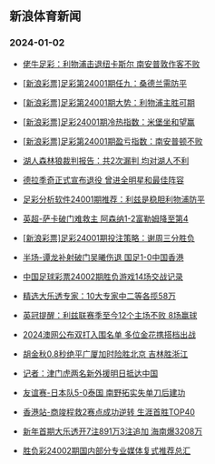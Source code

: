 ## 新浪体育新闻 
### 2024-01-02

+ [佬牛足彩：利物浦击退纽卡斯尔 南安普敦作客不败](https://sports.sina.com.cn/l/2024-01-01/doc-imzzyqqk6911956.shtml)

+ [[新浪彩票]足彩第24001期任九：桑德兰需防平](https://sports.sina.com.cn/l/2024-01-01/doc-imzzyqqi0135770.shtml)

+ [[新浪彩票]足彩第24001期大势：利物浦主胜可期](https://sports.sina.com.cn/l/2024-01-01/doc-imzzyqqe0426414.shtml)

+ [[新浪彩票]足彩24001期冷热指数：米堡坐和望赢](https://sports.sina.com.cn/l/2024-01-01/doc-imzzykhf2762137.shtml)

+ [[新浪彩票]足彩第24001期盈亏指数：南安普顿不败](https://sports.sina.com.cn/l/2024-01-01/doc-imzzyqqk6913862.shtml)

+ [湖人森林狼裁判报告：共2次漏判 均对湖人不利](https://sports.sina.com.cn/basketball/nba/2024-01-01/doc-imzzyqqk6907793.shtml)

+ [德拉季奇正式宣布退役 曾进全明星和最佳阵容](https://sports.sina.com.cn/basketball/nba/2024-01-01/doc-imzzyqqe0420233.shtml)

+ [足彩分析软件24001期推荐：利兹是稳胆利物浦防平](https://sports.sina.com.cn/l/2024-01-01/doc-imzzykhn7029504.shtml)

+ [英超-萨卡破门难救主 阿森纳1-2富勒姆降至第4](https://sports.sina.com.cn/g/pl/2024-01-01/doc-imzzykhh0543266.shtml)

+ [[新浪彩票]足彩24001期投注策略：谢周三分胜负](https://sports.sina.com.cn/l/2024-01-01/doc-imzzyqqi0136296.shtml)

+ [半场-谭龙补射破门吴曦伤退 国足1-0中国香港](https://sports.sina.com.cn/china/national/2024-01-01/doc-imzzzwip9772889.shtml)

+ [中国足球彩票24002期胜负游戏14场交战记录](https://sports.sina.com.cn/l/2024-01-01/doc-imzzykhn7029990.shtml)

+ [精选大乐透专家：10大专家中二等各揽58万](https://sports.sina.com.cn/l/2024-01-01/doc-imzzyuvz2542896.shtml)

+ [英冠提醒：利兹联赛季至今12个主场不败 8场赢球](https://sports.sina.com.cn/l/2024-01-01/doc-imzzyqqi0129616.shtml)

+ [2024澳网公布双打入围名单 多位金花携搭档出战](https://sports.sina.com.cn/tennis/china/2023-12-23/doc-imzzxtkq0897537.shtml)

+ [胡金秋0.8秒绝平广厦加时险胜北京 吉林胜浙江](https://sports.sina.com.cn/basketball/cba/2024-01-01/doc-imzzzwiu6246148.shtml)

+ [记者：津门虎两名新外援明日抵达中国](https://sports.sina.com.cn/china/j/2024-01-01/doc-imzzzrzu9588592.shtml)

+ [友谊赛-日本队5-0泰国 南野拓实失单刀后建功](https://sports.sina.com.cn/china/asia/2024-01-01/doc-imzzzfna6583199.shtml)

+ [香港站-商竣程救2赛点成功逆转 生涯首胜TOP40](https://sports.sina.com.cn/tennis/china/2024-01-01/doc-imzzzrzu9588925.shtml)

+ [新年首期大乐透开7注891万3注追加 海南爆3208万](https://sports.sina.com.cn/l/2024-01-01/doc-imzzzwip9771076.shtml)

+ [胜负彩24002期国内部分专业媒体复式推荐总汇](https://sports.sina.com.cn/l/2024-01-01/doc-imzzzfmv2310187.shtml)

